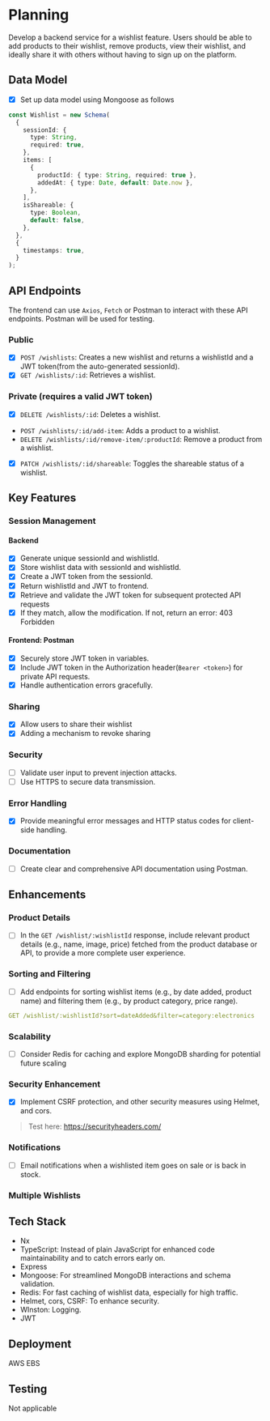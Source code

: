 # Planning

Develop a backend service for a wishlist feature.
Users should be able to add products to their wishlist, remove products, view their wishlist, and ideally share it with others without having to sign up on the platform.

## Data Model

- [x] Set up data model using Mongoose as follows

```ts
const Wishlist = new Schema(
  {
    sessionId: {
      type: String,
      required: true,
    },
    items: [
      {
        productId: { type: String, required: true },
        addedAt: { type: Date, default: Date.now },
      },
    ],
    isShareable: {
      type: Boolean,
      default: false,
    },
  },
  {
    timestamps: true,
  }
);
```

## API Endpoints

The frontend can use `Axios`, `Fetch` or Postman to interact with these API endpoints.
Postman will be used for testing.

### Public

- [x] `POST /wishlists`: Creates a new wishlist and returns a wishlistId and a JWT token(from the auto-generated sessionId).
- [x] `GET /wishlists/:id`: Retrieves a wishlist.

### Private (requires a valid JWT token)

- [x] `DELETE /wishlists/:id`: Deletes a wishlist.
- `POST /wishlists/:id/add-item`: Adds a product to a wishlist.
- `DELETE /wishlists/:id/remove-item/:productId`: Remove a product from a wishlist.
- [x] `PATCH /wishlists/:id/shareable`: Toggles the shareable status of a wishlist.

## Key Features

### Session Management

#### Backend

- [x] Generate unique sessionId and wishlistId.
- [x] Store wishlist data with sessionId and wishlistId.
- [x] Create a JWT token from the sessionId.
- [x] Return wishlistId and JWT to frontend.
- [x] Retrieve and validate the JWT token for subsequent protected API requests
- [x] If they match, allow the modification. If not, return an error: 403 Forbidden

#### Frontend: Postman

- [x] Securely store JWT token in variables.
- [x] Include JWT token in the Authorization header(`Bearer <token>`) for private API requests.
- [x] Handle authentication errors gracefully.

### Sharing

- [x] Allow users to share their wishlist
- [x] Adding a mechanism to revoke sharing

### Security

- [ ] Validate user input to prevent injection attacks.
- [ ] Use HTTPS to secure data transmission.

### Error Handling

- [x] Provide meaningful error messages and HTTP status codes for client-side handling.

### Documentation

- [ ] Create clear and comprehensive API documentation using Postman.

## Enhancements

### Product Details

- [ ] In the `GET /wishlist/:wishlistId` response, include relevant product details (e.g., name, image, price) fetched from the product database or API, to  provide a more complete user experience.

### Sorting and Filtering

- [ ] Add endpoints for sorting wishlist items (e.g., by date added, product name) and filtering them (e.g., by product category, price range).

```yaml
GET /wishlist/:wishlistId?sort=dateAdded&filter=category:electronics
```

### Scalability

- [ ] Consider Redis for caching and explore MongoDB sharding for potential future scaling

### Security Enhancement

- [x] Implement CSRF protection, and other security measures using Helmet, and cors.

> Test here: <https://securityheaders.com/>

### Notifications

- [ ] Email notifications when a wishlisted item goes on sale or is back in stock.

### Multiple Wishlists

## Tech Stack

- Nx
- TypeScript: Instead of plain JavaScript for enhanced code maintainability and to catch errors early on.
- Express
- Mongoose: For streamlined MongoDB interactions and schema validation.
- Redis: For fast caching of wishlist data, especially for high traffic.
- Helmet, cors, CSRF: To enhance security.
- WInston: Logging.
- JWT

## Deployment

AWS EBS

## Testing

Not applicable
